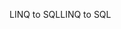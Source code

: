 <span data-ttu-id="b8f26-101">LINQ to SQL</span><span class="sxs-lookup"><span data-stu-id="b8f26-101">LINQ to SQL</span></span>